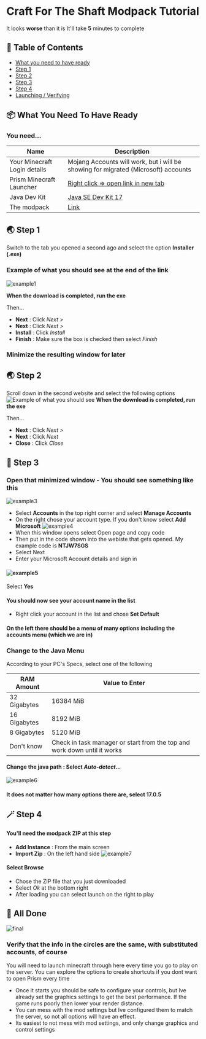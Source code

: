 # Craft For The Shaft Modpack Tutorial

It looks **worse** than it is
It'll take **5** minutes to complete

## 🚩 Table of Contents

- [What you need to have ready](#-what-you-need-to-have-ready)
- [Step 1](#-step-1)
- [Step 2](#-step-2)
- [Step 3](#-step-3)
- [Step 4](#-step-4)
- [Launching / Verifying](#-all-done)



## 📦 What You Need To Have Ready

### You need...

| Name | Description |
| --- | --- |
| Your Minecraft Login details | Mojang Accounts will work, but i will be showing for migrated (Microsoft) accounts |
| Prism Minecraft Launcher | [Right click => open link in new tab](https://prismlauncher.org/download/) |
| Java Dev Kit | [Java SE Dev Kit 17](https://www.oracle.com/java/technologies/downloads/#jdk17-windows) |
| The modpack | [Link](https://www.mediafire.com/file/j1b166p9wkzmp44/Craft_For_The_Shaft_Modpack-0.4.zip/file) |



## 🌏 Step 1

Switch to the tab you opened a second ago and select the option **Installer (.exe)**
### Example of what you should see at the end of the link

![example1](https://i.ibb.co/Thw5rgb/Screenshot-2023-01-10-214727.png)

**When the download is completed, run the exe**

Then...
* **Next** : Click *Next >*
* **Next** : Click *Next >*
* **Install** : Click *Install*
* **Finish** : Make sure the box is checked then select *Finish*
### Minimize the resulting window for later

## 🌏 Step 2

Scroll down in the second website and select the following options
![Example of what you should see](https://i.postimg.cc/RFDQY43z/Screenshot-2023-01-10-222546.png)
**When the download is completed, run the exe**


Then...
* **Next** : Click *Next >*
* **Next** : Click *Next*
* **Close** : Click *Close*
## 🤖 Step 3

### Open that minimized window - You should see something like this
![example3](https://i.ibb.co/fD2KJyD/Screenshot-2023-01-10-220842.png)

* Select **Accounts** in the top right corner and select **Manage Accounts**
* On the right chose your account type. If you don't know select **Add Microsoft**
![example4](https://i.ibb.co/84dGMxh/Screenshot-2023-01-10-221230.png) 
* When this window opens select Open page and copy code
* Then put in the code shown into the webiste that gets opened. My example code is **NTJW7SGS**
* Select Next
* Enter your Microsoft Account details and sign in
#### ![example5](https://i.postimg.cc/L8p7D3K3/Screenshot-2023-01-10-221738.png)

Select **Yes** 

#### You should now see your account name in the list
* Right click your account in the list and chose **Set Default**

#### On the left there should be a menu of many options including the accounts menu (which we are in)
### Change to the Java Menu
 According to your PC's Specs, select one of the following
 
 | RAM Amount | Value to Enter |
| --- | --- |
| 32 Gigabytes | 16384 MiB|
| 16 Gigabytes | 8192 MiB |
|8 Gigabytes | 5120 MiB |
|Don't know | Check in task manager or start from the top and work down until it works |
#### **Change the java path** : Select *Auto-detect...*
![example6](https://i.ibb.co/Y3YdtYv/Screenshot-2023-01-10-223847.png)
#### It does not matter how many options there are, select **17.0.5**

## 🪄 Step 4
#### You'll need the modpack ZIP at this step

* **Add Instance** : From the main screen
* **Import Zip** : On the left hand side
![example7](https://i.postimg.cc/90gWxzXP/Screenshot-2023-01-11-021059.png)
#### Select Browse
* Chose the ZIP file that you just downloaded
* Select *Ok* at the bottom right
* After loading you can select launch on the right to play

## 🥳 All Done
![final](https://i.postimg.cc/fLWM7Y7q/Screenshot-2023-01-11-024226.png)
### Verify that the info in the circles are the same, with substituted accounts, of course
You will need to launch minecraft through here every time you go to play on the server. You can explore the options to create shortcuts if you dont want to open Prism every time
* Once it starts you should be safe to configure your controls, but Ive already set the graphics settings to get the best performance. If the game runs poorly then lower your render distance.
* You can mess with the mod settings but Ive configured them to match the server, so not all options will have an effect.
* Its easiest to not mess with mod settings, and only change graphics and control settings
